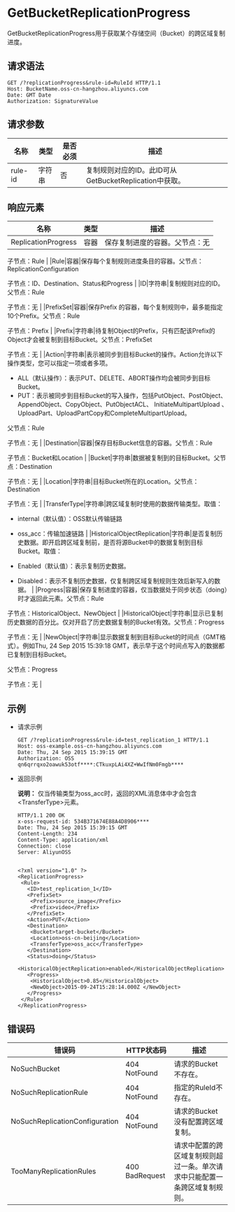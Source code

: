 # GetBucketReplicationProgress

GetBucketReplicationProgress用于获取某个存储空间（Bucket）的跨区域复制进度。

## 请求语法

```
GET /?replicationProgress&rule-id=RuleId HTTP/1.1
Host: BucketName.oss-cn-hangzhou.aliyuncs.com
Date: GMT Date
Authorization: SignatureValue
```

## 请求参数

|名称|类型|是否必须|描述|
|--|--|----|--|
|rule-id|字符串|否|复制规则对应的ID。此ID可从GetBucketReplication中获取。|

## 响应元素

|名称|类型|描述|
|--|--|--|
|ReplicationProgress|容器|保存复制进度的容器。父节点：无

子节点：Rule |
|Rule|容器|保存每个复制规则进度条目的容器。父节点：ReplicationConfiguration

子节点：ID、Destination、Status和Progress |
|ID|字符串|复制规则对应的ID。父节点：Rule

子节点：无 |
|PrefixSet|容器|保存Prefix 的容器，每个复制规则中，最多能指定10个Prefix。父节点：Rule

子节点：Prefix |
|Prefix|字符串|待复制Object的Prefix，只有匹配该Prefix的Object才会被复制到目标Bucket。父节点：PrefixSet

子节点：无 |
|Action|字符串|表示被同步到目标Bucket的操作。Action允许以下操作类型，您可以指定一项或者多项。

-   ALL（默认操作）：表示PUT、DELETE、ABORT操作均会被同步到目标Bucket。
-   PUT：表示被同步到目标Bucket的写入操作，包括PutObject、PostObject、AppendObject、CopyObject、PutObjectACL、 InitiateMultipartUpload 、 UploadPart、UploadPartCopy和CompleteMultipartUpload。

父节点：Rule

子节点：无 |
|Destination|容器|保存目标Bucket信息的容器。父节点：Rule

子节点：Bucket和Location |
|Bucket|字符串|数据被复制到的目标Bucket。父节点：Destination

子节点：无 |
|Location|字符串|目标Bucket所在的Location。父节点：Destination

子节点：无 |
|TransferType|字符串|跨区域复制时使用的数据传输类型。取值：

-   internal（默认值）：OSS默认传输链路
-   oss\_acc：传输加速链路 |
|HistoricalObjectReplication|字符串|是否复制历史数据。即开启跨区域复制前，是否将源Bucket中的数据复制到目标Bucket。取值：

-   Enabled（默认值）：表示复制历史数据。
-   Disabled：表示不复制历史数据，仅复制跨区域复制规则生效后新写入的数据。 |
|Progress|容器|保存复制进度的容器，仅当数据处于同步状态（doing）时才返回此元素。父节点：Rule

子节点：HistoricalObject、NewObject |
|HistoricalObject|字符串|显示已复制历史数据的百分比。仅对开启了历史数据复制的Bucket有效。父节点：Progress

子节点：无 |
|NewObject|字符串|显示数据复制到目标Bucket的时间点（GMT格式）。例如Thu, 24 Sep 2015 15:39:18 GMT，表示早于这个时间点写入的数据都已复制到目标Bucket。

父节点：Progress

子节点：无 |

## 示例

-   请求示例

    ```
    GET /?replicationProgress&rule-id=test_replication_1 HTTP/1.1
    Host: oss-example.oss-cn-hangzhou.aliyuncs.com
    Date: Thu, 24 Sep 2015 15:39:15 GMT
    Authorization: OSS qn6qrrqxo2oawuk53otf****:CTkuxpLAi4XZ+WwIfNm0Fmgb****
    ```

-   返回示例

    **说明：** 仅当传输类型为oss\_acc时，返回的XML消息体中才会包含<TransferType\>元素。

    ```
    HTTP/1.1 200 OK
    x-oss-request-id: 534B371674E88A4D8906****
    Date: Thu, 24 Sep 2015 15:39:15 GMT
    Content-Length: 234
    Content-Type: application/xml
    Connection: close
    Server: AliyunOSS
    
    
    <?xml version="1.0" ?>
    <ReplicationProgress>
     <Rule>
       <ID>test_replication_1</ID>
       <PrefixSet>
        <Prefix>source_image</Prefix>
        <Prefix>video</Prefix>
       </PrefixSet>
       <Action>PUT</Action>
       <Destination>
        <Bucket>target-bucket</Bucket>
        <Location>oss-cn-beijing</Location>
        <TransferType>oss_acc</TransferType>
       </Destination>
       <Status>doing</Status>
       <HistoricalObjectReplication>enabled</HistoricalObjectReplication>
       <Progress>
        <HistoricalObject>0.85</HistoricalObject>
        <NewObject>2015-09-24T15:28:14.000Z </NewObject>
       </Progress>
     </Rule>
    </ReplicationProgress>
    ```


## 错误码

|错误码|HTTP状态码|描述|
|---|-------|--|
|NoSuchBucket|404 NotFound|请求的Bucket不存在。|
|NoSuchReplicationRule|404 NotFound|指定的RuleId不存在。|
|NoSuchReplicationConfiguration|404 NotFound|请求的Bucket没有配置跨区域复制。|
|TooManyReplicationRules|400 BadRequest|请求中配置的跨区域复制规则超过一条。单次请求中只能配置一条跨区域复制规则。 |


